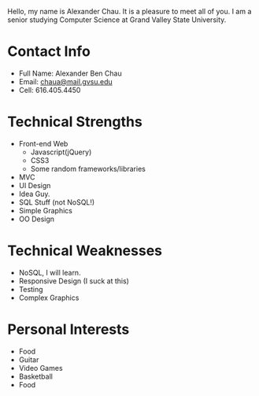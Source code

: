 Hello, my name is Alexander Chau.  It is a pleasure to meet all of you.  I am a senior studying Computer Science at Grand Valley State University.

Contact Info
=============
+ Full Name: Alexander Ben Chau
+ Email: chaua@mail.gvsu.edu
+ Cell: 616.405.4450

Technical Strengths
===================
+ Front-end Web
  + Javascript(jQuery)
  + CSS3
  + Some random frameworks/libraries
+ MVC
+ UI Design
+ Idea Guy.
+ SQL Stuff (not NoSQL!)
+ Simple Graphics
+ OO Design

Technical Weaknesses
====================
- NoSQL, I will learn.
- Responsive Design (I suck at this)
- Testing
- Complex Graphics

Personal Interests
==================
+ Food
+ Guitar
+ Video Games
+ Basketball
+ Food
